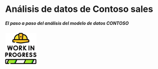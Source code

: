 # Análisis de datos de Contoso sales

##### El paso a paso del análisis del modelo de datos CONTOSO



<img src="https://github.com/esmartdie/Multimedia/blob/main/IMAGES/Examples/trabajo-en-progreso.png" width="100px" height="100px">


